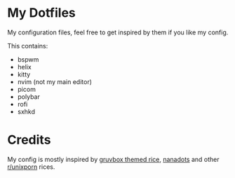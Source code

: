 # My Dotfiles
My configuration files, feel free to get inspired by them if you like my config.

This contains:
* bspwm
* helix
* kitty
* nvim (not my main editor)
* picom
* polybar
* rofi
* sxhkd

# Credits
My config is mostly inspired by [gruvbox themed rice](https://github.com/vieitesss/.dotfiles), [nanadots](https://github.com/randomtwdude/nanadots) and other [r/unixporn](https://www.reddit.com/r/unixporn) rices.

